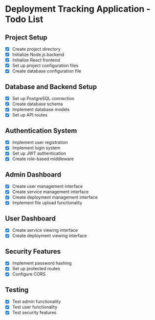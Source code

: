 # Deployment Tracking Application - Todo List

## Project Setup
- [x] Create project directory
- [x] Initialize Node.js backend
- [x] Initialize React frontend
- [x] Set up project configuration files
- [x] Create database configuration file

## Database and Backend Setup
- [x] Set up PostgreSQL connection
- [x] Create database schema
- [x] Implement database models
- [x] Set up API routes

## Authentication System
- [x] Implement user registration
- [x] Implement login system
- [x] Set up JWT authentication
- [x] Create role-based middleware

## Admin Dashboard
- [x] Create user management interface
- [x] Create service management interface
- [x] Create deployment management interface
- [x] Implement file upload functionality

## User Dashboard
- [x] Create service viewing interface
- [x] Create deployment viewing interface

## Security Features
- [x] Implement password hashing
- [x] Set up protected routes
- [x] Configure CORS

## Testing
- [x] Test admin functionality
- [x] Test user functionality
- [x] Test security features
